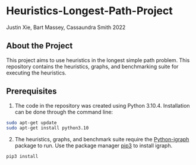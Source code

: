 # Heuristics-Longest-Path-Project
Justin Xie, Bart Massey, Cassaundra Smith 2022

## About the Project
This project aims to use heuristics in the longest simple path problem. This repository contains the heuristics, graphs, and benchmarking suite for executing the heuristics.

## Prerequisites
1. The code in the repository was created using Python 3.10.4. Installation can be done through the command line:

```bash
sudo apt-get update
sudo apt-get install python3.10
```

2. The heuristics, graphs, and benchmark suite require the [Python-igraph](https://igraph.org/python/) package to run. Use the package manager [pip3](https://pip.pypa.io/en/stable/) to install igraph.

```bash
pip3 install 
```